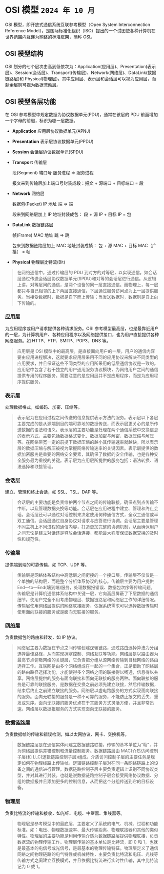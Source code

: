 # OSI 模型 `2024 年 10 月`

OSI 模型，即开放式通信系统互联参考模型（Open System Interconnection Reference Model），是国际标准化组织（ISO）提出的一个试图使各种计算机在世界范围内互连为网络的标准框架，简称 OSI。

## OSI 模型结构

OSI 划分的七个层次由高到低依次为：Application(应用层)、Presentation(表示层)、Session(会话层)、Transport(传输层)、Network(网络层)、DataLink(数据链路层)和 Physical(物理层)。其中应用层、表示层和会话层可以视为应用层，而剩余层则可视为数据流动层。

## OSI 模型各层功能

在 OSI 参考模型中规定数据为协议数据单元(PDU)，通常在该层的 PDU 前面增加一个字母的前缀，标识为哪一层数据。

- **Application** 应用层协议数据单元(APNJ)

- **Presentation** 表示层协议数据单元(PPDU)

- **Session** 会话层协议数据单元(SPDU)

- **Transport** 传输层

  段(Segment) 端口号 服务进程 => 服务进程

  报文来到传输层加上端口号封装成段：报文 + 源端口 + 目标端口 = 段

- **Network** 网络层

  数据包(Packet) IP 地址 端 => 端

  段来到网络层加上 IP 地址封装成包： 段 + 源 IP + 目标 IP = 包

- **DataLink** 数据链路层

  帧(Frame) MAC 地址 跳 => 跳

  包来到数据链路层加上 MAC 地址封装成帧： 包 + 源 MAC + 目标 MAC（广播） = 帧

- **Physical** 物理层比特流(Bit)

> 在网络通信中，通过传输层的 PDU 到对方的对等层，以实现通信。如会话层通过传送会话层协议数据单元(SPDU)和对等的会话层进行通信。从逻辑上讲，对等层间的通信，是两个设备的同一层直接通信。而物理上，每一层都只与自己相邻的上下两层直接通信，下层通过服务访问点为上一层提供服务。当接受数据时，数据是自下而上传输；当发送数据时，数据则是自上向下传输的。

### 应用层

为应用程序或用户请求提供各种请求服务。OSI 参考模型最高层，也是最靠近用户的一层，为计算机用户、各种应用程序以及网络提供接口，也为用户直接提供各种网络服务。如 HTTP、FTP、SMTP、POP3、DNS 等。

> 应用层是 OSI 模型中的最高层，是直接面向用户的一层，用户的通信内容要由应用进程解决，这就要求应用层采用不同的应用协议来解决不同类型的应用要求，并且保证这些不同类型的应用所采用的低层通信协议是一致的。应用层中包含了若干独立的用户通用服务协议模块，为网络用户之间的通信提供专用的程序服务。需要注意的是应用层并不是应用程序，而是为应用程序提供服务。

### 表示层

处理数据格式，如编码、加密、压缩等。

> 表示层为在应用过程之间传送的信息提供表示方法的服务。表示层以下各层主要完成的是从源端到目的端可靠地的数据传送，而表示层更关心的是所传送数据的语法和语义。表示层的主要功能是处理在两个通信系统中交换信息的表示方式，主要包括数据格式变化、数据加密与解密、数据压缩与解压等。在网络带宽一定的前提下数据压缩的越小其传输速率就越快，所以表示层的数据压缩与解压被视为掌握网络传输速率的关键因素。表示层提供的数据加密服务是重要的网络安全要素，其确保了数据的安全传输，也是各种安全服务最为重视的关键。表示层为应用层所提供的服务包括：语法转换、语法选择和联接管理。

### 会话层

建立、管理和终止会话，如 SSL、TSL、DAP 等。

> 会话层的主要功能是负责维护两个节点之间的传输联接，确保点到点传输不中断，以及管理数据交换等功能。会话层在应用进程中建立、管理和终止会话。会话层还可以通过对话控制来决定使用何种通信方式，全双工通信或半双工通信。会话层通过自身协议对请求与应答进行协调。会话层主要是管理不同主机上不同进程的通信内容，打造更加完整的协调机制，从而确保用户之间无论是建立对话还是释放会话连接，都能最大程度保证数据交换的及时性和规范性。

### 传输层

提供端到端的可靠传输，如 TCP、UDP 等。

> 传输层是网络体系结构中高低层之间衔接的一个接口层。传输层不仅仅是一个单独的结构层，而是整个分析体系协议的核心。传输层主要为用户提供 End—to—End(端到端)服务，处理数据报错误、数据包次序等传输问题。传输层是计算机通信体系结构中关键一层，它向高层屏蔽了下层数据的通信细节，使用户完全不用考虑物理层、数据链路层和网络层工作的详细情况。传输层使用网络层提供的网络联接服务，依据系统需求可以选择数据传输时使用面向联接的服务或是面向无联接的服务。

### 网络层

负责数据包的路由和转发，如 IP 协议。

> 网络层主要为数据在节点之间传输创建逻辑链路，通过路由选择算法为分组选择最佳路径，从而实现拥塞控制、网络互联等功能。网络层是以路由器为最高节点俯瞰网络的关键层，它负责把分组从源网络传输到目标网络的路由选择工作。互联网是由多个网络组成在一起的一个集合，正是借助了网络层的路由路径选择功能，才能使得多个网络之间的联接得以畅通，信息得以共享。网络层提供的服务有面向联接和面向无联接的服务两种。面向联接的服务是可靠的联接服务，是数据在交换之前必须先建立联接，然后传输数据，结束后终止之前建立联接的服务。网络层以虚电路服务的方式实现面向联接的服务。面向无联接的服务是一种不可靠的服务，不能防止报文的丢失、重发或失序。面向无联接的服务优点在于其服务方式灵活方便，并且非常迅速。网络层以数据报服务的方式实现面向无联接的服务。

### 数据链路层

负责数据帧的传输和错误检测，如以太网协议、网卡、交换机等。

> 数据链路层是在通信实体间建立数据链路联接，传输的基本单位为“帧”，并为网络层提供差错控制和流量控制服务。数据链路层由 MAC(介质访问控制子层)和 LLC(逻辑链路控制子层)组成。介质访问控制子层的主要任务是规定如何在物理线路上传输帧。逻辑链路控制子层对在同一条网络链路上的设备之间的通信进行管理。数据链路控制子层主要负责逻辑上识别不同协议类型，并对其进行封装。也就是说数据链路控制子层会接受网络协议数据、分组的数据报并且添加更多的控制信息，从而把这个分组传送到它的目标设备。

### 物理层

负责比特流的传输和接收，如光纤、电缆、中继器、集线器等。

> 物理层是参考模型中的最底层，主要定义了系统的电气、机械、过程和功能标准。如：电压、物理数据速率、最大传输距离、物理联接器和其他的类似特性。物理层的主要功能是利用传输介质为数据链路层提供物理联接，负责数据流的物理传输工作。物理层传输的基本单位是比特流，即 0 和 1，也就是最基本的电信号或光信号，是最基本的物理传输特征。物理层定义了通信网络之间物理链路的电气特性或机械特性，主要负责比特流和电压、光线等传输方式之间建立互换模式，并且依据比特流进行实时性传输，其中比特流记为 0 或 1。
